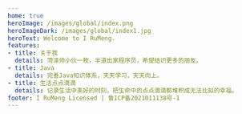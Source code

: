 ```yaml
---
home: true
heroImage: /images/global/index.png
heroImageDark: /images/global/index1.jpg
heroText: Welcome to I RuMeng.
features:
- title: 关于我
  details: 菏泽帅小伙一枚，半道出家程序员，希望结识更多的朋友。
- title: Java
  details: 完善Java知识体系，天天学习，天天向上。
- title: 生活点点滴滴
  details: 记录生活中美好的时刻，把生命中的点点滴滴都堆积成无法比拟的幸福。
footer: I RuMeng Licensed | 鲁ICP备2021011138号-1
---
```

